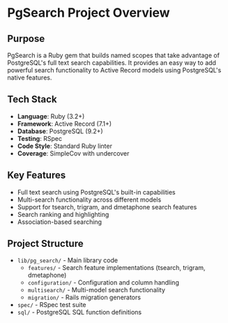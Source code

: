 # PgSearch Project Overview

## Purpose
PgSearch is a Ruby gem that builds named scopes that take advantage of PostgreSQL's full text search capabilities. It provides an easy way to add powerful search functionality to Active Record models using PostgreSQL's native features.

## Tech Stack
- **Language**: Ruby (3.2+)
- **Framework**: Active Record (7.1+)
- **Database**: PostgreSQL (9.2+)
- **Testing**: RSpec
- **Code Style**: Standard Ruby linter
- **Coverage**: SimpleCov with undercover

## Key Features
- Full text search using PostgreSQL's built-in capabilities
- Multi-search functionality across different models
- Support for tsearch, trigram, and dmetaphone search features
- Search ranking and highlighting
- Association-based searching

## Project Structure
- `lib/pg_search/` - Main library code
  - `features/` - Search feature implementations (tsearch, trigram, dmetaphone)
  - `configuration/` - Configuration and column handling
  - `multisearch/` - Multi-model search functionality
  - `migration/` - Rails migration generators
- `spec/` - RSpec test suite
- `sql/` - PostgreSQL SQL function definitions